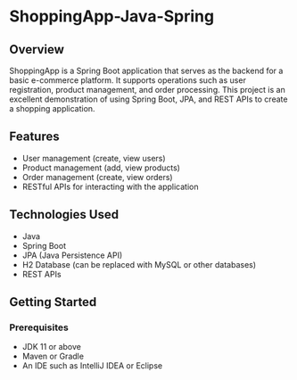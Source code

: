 # ShoppingApp-Java-Spring

## Overview
ShoppingApp is a Spring Boot application that serves as the backend for a basic e-commerce platform. It supports operations such as user registration, product management, and order processing. This project is an excellent demonstration of using Spring Boot, JPA, and REST APIs to create a shopping application.

## Features
- User management (create, view users)
- Product management (add, view products)
- Order management (create, view orders)
- RESTful APIs for interacting with the application

## Technologies Used
- Java
- Spring Boot
- JPA (Java Persistence API)
- H2 Database (can be replaced with MySQL or other databases)
- REST APIs

## Getting Started

### Prerequisites
- JDK 11 or above
- Maven or Gradle
- An IDE such as IntelliJ IDEA or Eclipse



